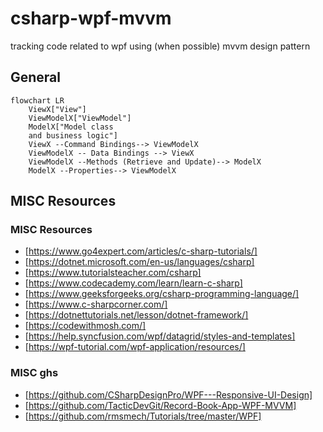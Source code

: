 # csharp-wpf-mvvm
tracking code related to wpf using (when possible) mvvm design pattern


## General 

~~~mermaid
flowchart LR
    ViewX["View"]
    ViewModelX["ViewModel"]
    ModelX["Model class
    and business logic"]
    ViewX --Command Bindings--> ViewModelX
    ViewModelX -- Data Bindings --> ViewX
    ViewModelX --Methods (Retrieve and Update)--> ModelX
    ModelX --Properties--> ViewModelX
~~~

## MISC Resources

### MISC Resources

- [https://www.go4expert.com/articles/c-sharp-tutorials/]
- [https://dotnet.microsoft.com/en-us/languages/csharp]
- [https://www.tutorialsteacher.com/csharp]
- [https://www.codecademy.com/learn/learn-c-sharp]
- [https://www.geeksforgeeks.org/csharp-programming-language/]
- [https://www.c-sharpcorner.com/]
- [https://dotnettutorials.net/lesson/dotnet-framework/]
- [https://codewithmosh.com/]
- [https://help.syncfusion.com/wpf/datagrid/styles-and-templates]
- [https://wpf-tutorial.com/wpf-application/resources/]


### MISC ghs

- [https://github.com/CSharpDesignPro/WPF---Responsive-UI-Design]
- [https://github.com/TacticDevGit/Record-Book-App-WPF-MVVM]
- [https://github.com/rmsmech/Tutorials/tree/master/WPF]





